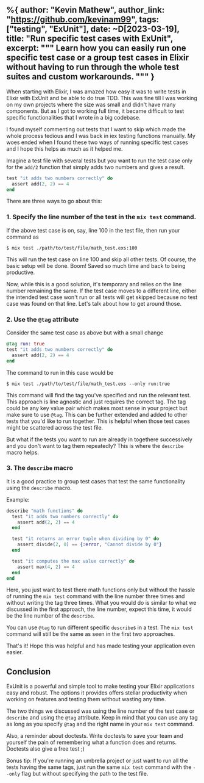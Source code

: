 %{
  author: "Kevin Mathew",
  author_link: "https://github.com/kevinam99",
  tags: ["testing", "ExUnit"],
  date: ~D[2023-03-19],
  title: "Run specific test cases with ExUnit",
  excerpt: """
  Learn how you can easily run one specific test case or a group test cases in Elixir without having to run through the whole test suites and custom workarounds.
  """
}
---

When starting with Elixir, I was amazed how easy it was to write tests in Elixir with ExUnit and be able to do true TDD. This was fine till I was working on my own projects where the size was small and didn't have many components. But as I got to working full time, it became difficult to test specific functionalities that I wrote in a big codebase. 

I found myself commenting out tests that I want to skip which made the whole process tedious and I was back in iex testing functions manually. 
My woes ended when I found these two ways of running specific test cases and I hope this helps as much as it helped me.

Imagine a test file with several tests but you want to run the test case only for the `add/2` function that simply adds two numbers and gives a result.

```elixir
test "it adds two numbers correctly" do
  assert add(2, 2) == 4
end
```

There are three ways to go about this:
### 1. Specify the line number of the test in the `mix test` command.
If the above test case is on, say, line 100 in the test file, then run your command as

```shell
$ mix test ./path/to/test/file/math_test.exs:100

```
This will run the test case on line 100 and skip all other tests. Of course, the basic setup will be done. Boom! Saved so much time and back to being productive.

Now, while this is a good solution, it's temporary and relies on the line number remaining the same. If the test case moves to a different line, either the intended test case won't run or all tests will get skipped because no test case was found on that line. Let's talk about how to get around those.


### 2. Use the `@tag` attribute
Consider the same test case as above but with a small change

```elixir
@tag run: true
test "it adds two numbers correctly" do
  assert add(2, 2) == 4
end 
```
The command to run in this case would be 

```shell
$ mix test ./path/to/test/file/math_test.exs --only run:true
```

This command will find the tag you've specified and run the relevant test. This approach is line agnostic and just requires the correct tag. The tag could be any key value pair which makes most sense in your project but make sure to use `@tag`. This can be further extended and added to other tests that you'd like to run together. This is helpful when those test cases might be scattered across the test file.

But what if the tests you want to run are already in togethere successively and you don't want to tag them repeatedly? This is where the `describe` macro helps.

### 3. The `describe` macro
It is a good practice to group test cases that test the same functionality using the `describe` macro.
  
Example:
```elixir
describe "math functions" do
  test "it adds two numbers correctly" do
    assert add(2, 2) == 4
  end 

  test "it returns an error tuple when dividing by 0" do
    assert divide(2, 0) == {:error, "Cannot divide by 0"}
  end

  test "it computes the max value correctly" do
    assert max(4, 2) == 4
  end 
end

```

Here, you just want to test there math functions only but without the hassle of running the `mix test` command with the line number three times and without writing the tag three times. What you would do is similar to what we discussed in the first approach, the line number, expect this time, it would be the line number of the `describe`. 

You can use `@tag` to run different specific `describe`s in a test. The `mix test` command will still be the same as seen in the first two approaches.

That's it! Hope this was helpful and has made testing your application even easier.

## Conclusion

ExUnit is a powerful and simple tool to make testing your Elixir applications easy and robust. The options it provides offers stellar productivity when working on features and testing them without wasting any time.

The two things we discussed was using the line number of the test case or `describe` and using the `@tag` attribute. Keep in mind that you can use any tag as long as you specify `@tag` and the right name in your `mix test` command. 

Also, a reminder about doctests. Write doctests to save your team and yourself the pain of remembering what a function does and returns. Doctests also give a free test ;)

Bonus tip: If you're running an umbrella project or just want to run all the tests having the same tags, just run the same `mix test` command with the `--only` flag but
without specifying the path to the test file.